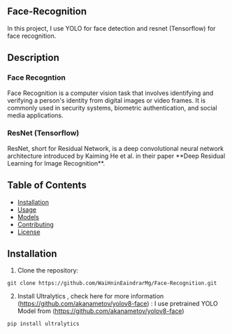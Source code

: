 ## Face-Recognition 
In this project, I use YOLO for face detection and resnet (Tensorflow) for face recognition.

## Description
<h3>Face Recogntion</h3>
Face Recognition is a computer vision task that involves identifying and verifying a person's identity from digital images or video frames. It is commonly used in security systems, biometric authentication, and social media applications.

<h3>ResNet (Tensorflow) </h3>
ResNet, short for Residual Network, is a deep convolutional neural network architecture introduced by Kaiming He et al. in their paper **Deep Residual Learning for Image Recognition**.



## Table of Contents
- [Installation](#installation)
- [Usage](#usage)
- [Models](#models)
- [Contributing](#contributing)
- [License](#license)

## Installation
1. Clone the repository:
```
git clone https://github.com/WaiHninEaindrarMg/Face-Recognition.git
```

2. Install Ultralytics , check here for more information (https://github.com/akanametov/yolov8-face) :
I use pretrained YOLO Model from (https://github.com/akanametov/yolov8-face)
```
pip install ultralytics
```
